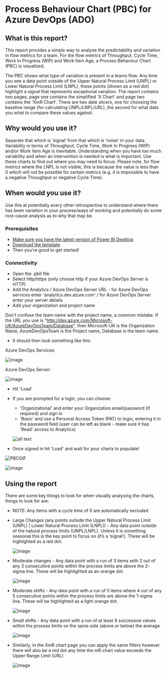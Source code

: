 # Process Behaviour Chart (PBC) for Azure DevOps (ADO)

## What is this report? 
This report provides a simple way to analyse the predictability and variation in flow metrics for a team. 
For the flow metrics of Throughput, Cycle Time, Work In Progress (WIP) and Work Item Age, a Process Behaviour Chart (PBC) is visualized.

The PBC shows what type of variation is present in a teams flow. Any time you see a data point outside of the Upper Natural Process Limit (UNPL) or Lower Natural Process Limit (LNPL), these points (shown as a red dot) highlight a signal that represents exceptional variation. The report contains two pages, page one contains the simplified 'X Chart' and page two contains the 'XmR Chart'. There are two date slicers, one for choosing the baseline range (for calculating UNPL/LNPL/URL), the second for what data you what to compare these values against.

## Why would you use it? 
Separate that which is ‘signal’ from that which is ‘noise' in your data. Variability in terms of Throughput, Cycle Time, Work In Progress (WIP) and/or Work Item Age is inevitable. Understanding when you have too much variability and when an intervention is needed is what is important. Use these charts to find out where you may need to focus. Please note, for flow metrics where the LNPL is not visible, this is because the value is less than 0 which will not be possible for certain metrics (e.g. it is impossible to have a negative Throughput or negative Cycle Time).

## When would you use it?
Use this at potentially every other retrospective to understand where there has been variation in your process/ways of working and potentially do some root-cause analysis as to why that may be.

### Prerequisites
* [Make sure you have the latest version of Power BI Desktop](https://aka.ms/pbiSingleInstaller)
* [Download the template](https://github.com/nbrown02/ADO-Process-Behaviour-Chart/raw/main/Process%20Behaviour%20Chart.pbit)
* Then you're good to get started!

### Connectivity
* Open the .pbit file
* Select http/https (only choose http if your Azure DevOps Server is HTTP)
* Add the Analytics / Azure DevOps Server URL - for Azure DevOps services enter 'analytics.dev.azure.com' / for Azure DevOps Server enter your server details
* Add your organization and project name

Don't confuse the team name with the project name, a common mistake. If the URL you use is "http://dev.azure.com/Microsoft-UK/AzureDevOpsTeam/Database", then Microsoft-UK is the Organization Name, AzureDevOpsTeam is the Project name, Database is the team name.

* It should then look something like this:

Azure DevOps Services:

![image](https://github.com/nbrown02/ADO-Process-Behaviour-Chart/assets/29369962/31a986e1-3ec9-446f-8e6b-1608e7482151)


Azure DevOps Server:

![image](https://github.com/nbrown02/ADO-Process-Behaviour-Chart/assets/29369962/4e47decf-d1e7-4456-9e2b-6a8817308a25)


* Hit 'Load' 
* If you are prompted for a login, you can choose:
  - 'Organizational' and enter your Organization email/password (if required) and sign in
  - 'Basic' and use a Personal Access Token (PAT) to login, entering it in the password field (user can be left as blank - make sure it has 'Read' access to Analytics)

  ![alt text](https://docs.microsoft.com/en-us/azure/devops/report/powerbi/media/authentication-7.png?view=azure-devops)

* Once signed in hit 'Load' and wait for your charts to populate!

![PBCGIF](https://github.com/nbrown02/Process-Behaviour-Chart/assets/29369962/3d21d502-b1c2-464a-8ce7-15a3156c8889)

![image](https://github.com/nbrown02/Process-Behaviour-Chart/assets/29369962/4bf72597-c0c3-4a7e-816c-3e27dabee6d5)


## Using the report
There are some key things to look for when visually analysing the charts, things to look for are:
- NOTE: Any items with a cycle time of 0 are automatically excluded
- Large Changes (any points outside the Upper Natural Process Limit (UNPL) | Lower Natural Process Limit (LNPL)) - Any data point outside of the natural process limits (UNPL/LNPL). Unless it is something seasonal this is the key point to focus on (it’s a ‘signal’). These will be highlighted as a red dot.
  
  ![image](https://github.com/nbrown02/Process-Behaviour-Chart/assets/29369962/e1647e06-14c8-474d-9dc5-7e6fbcf44e63)

- Moderate changes - Any data point with a run of 3 items with 2 out of any 3 consecutive points within the process limits are above the 2-sigma line. These will be highlighted as an orange dot.
  
  ![image](https://github.com/nbrown02/Process-Behaviour-Chart/assets/29369962/11c41cd5-a645-4a3b-a2de-8e5db9142ec4)

- Moderate shifts - Any data point with a run of 5 items where 4 out of any 5 consecutive points within the process limits are above the 1-sigma line. These will be highlighted as a light orange dot.

  ![image](https://github.com/nbrown02/Process-Behaviour-Chart/assets/29369962/74d40460-30b4-4be7-86b1-24da2185c3f9)

- Small shifts - Any data point with a run of at least 8 successive values within the process limits on the same side (above or below) the average

  ![image](https://github.com/nbrown02/Process-Behaviour-Chart/assets/29369962/276221a2-d95d-4ec3-9ba9-4dd41da9222a)

- Similarly, in the XmR chart page you can apply the same filters however there will also be a red dot any time the mR chart value exceeds the Upper Range Limit (URL)

  ![image](https://github.com/nbrown02/Process-Behaviour-Chart/assets/29369962/2faff639-0b30-4140-a49c-5dc3917cfddf)


